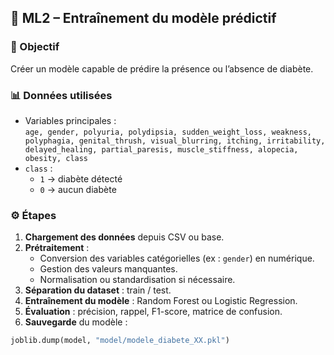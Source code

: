 ## 🚀 ML2 – Entraînement du modèle prédictif

### 🎯 Objectif
Créer un modèle capable de prédire la présence ou l’absence de diabète.

### 📊 Données utilisées
- Variables principales :  
`age, gender, polyuria, polydipsia, sudden_weight_loss, weakness, polyphagia, genital_thrush, visual_blurring, itching, irritability, delayed_healing, partial_paresis, muscle_stiffness, alopecia, obesity, class`
- `class` :  
  - `1` → diabète détecté  
  - `0` → aucun diabète

### ⚙️ Étapes
1. **Chargement des données** depuis CSV ou base.
2. **Prétraitement** :
   - Conversion des variables catégorielles (ex : `gender`) en numérique.
   - Gestion des valeurs manquantes.
   - Normalisation ou standardisation si nécessaire.
3. **Séparation du dataset** : train / test.
4. **Entraînement du modèle** : Random Forest ou Logistic Regression.
5. **Évaluation** : précision, rappel, F1-score, matrice de confusion.
6. **Sauvegarde** du modèle :  
```python
joblib.dump(model, "model/modele_diabete_XX.pkl")
```